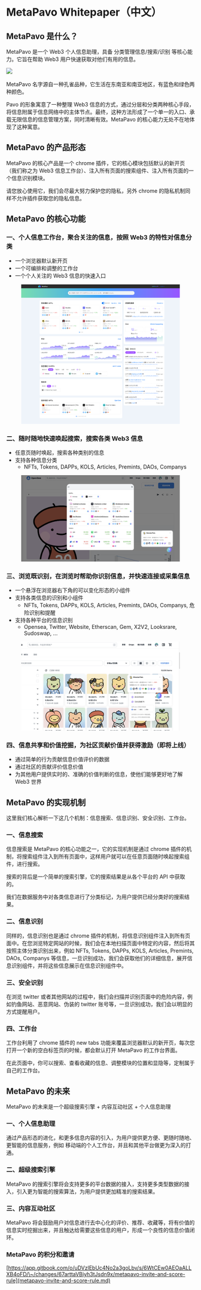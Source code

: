 # MetaPavo Whitepaper（中文）

## MetaPavo 是什么？

MetaPavo 是一个 Web3 个人信息助理，具备 分类管理信息/搜索/识别 等核心能力。它旨在帮助 Web3 用户快速获取对他们有用的信息。

![](<.gitbook/assets/dreamstime\_xxl\_250002267 (2).jpg>)

MetaPavo 名字源自一种孔雀品种，它生活在东南亚和南亚地区，有蓝色和绿色两种颜色。

Pavo 的形象寓意了一种整理 Web3 信息的方式，通过分层和分类两种核心手段，将信息附属于信息网络中的主体节点。最终，这种方法形成了一个单一的入口、承载无限信息的信息管理方案，同时清晰有效。MetaPavo 的核心能力无处不在地体现了这种寓意。

## MetaPavo 的产品形态

MetaPavo 的核心产品是一个 chrome 插件，它的核心模块包括默认的新开页（我们称之为 Web3 信息工作台）、注入所有页面的搜索组件、注入所有页面的一个信息识别模块。

请您放心使用它，我们会尽最大努力保护您的隐私，另外 chrome 的隐私机制同样不允许插件获取您的隐私信息。

## MetaPavo 的核心功能

### 一、个人信息工作台，聚合关注的信息，按照 Web3 的特性对信息分类

* 一个浏览器默认新开页
* 一个可编排和调整的工作台
* 一个个人关注的 Web3 信息的快速入口

<figure><img src=".gitbook/assets/image (1).png" alt=""><figcaption></figcaption></figure>

### 二、随时随地快速唤起搜索，搜索各类 Web3 信息

* 任意页随时唤起，搜索各种类别的信息
* 支持各种信息分类
  * NFTs, Tokens, DAPPs, KOLS, Articles, Premints, DAOs, Companys

<figure><img src=".gitbook/assets/image.png" alt=""><figcaption></figcaption></figure>

### 三、浏览既识别，在浏览时帮助你识别信息，并快速连接或采集信息

* 一个悬浮在浏览器右下角的可以变化形态的小组件
* 支持各类信息的识别和小组件
  * NFTs, Tokens, DAPPs, KOLS, Articles, Premints, DAOs, Companys, 危险识别和提醒
* 支持各种平台的信息识别
  * Opensea, Twitter, Website, Etherscan, Gem, X2V2, Looksrare, Sudoswap, ...

<figure><img src=".gitbook/assets/image (1) (1).png" alt=""><figcaption></figcaption></figure>

### 四、信息共享和价值挖掘，为社区贡献价值并获得激励（即将上线）

* 通过简单的行为贡献信息价值评价的数据
* 通过社区的贡献评价信息价值
* 为其他用户提供实时的、准确的价值判断的信息，使他们能够更好地了解 Web3 世界

## MetaPavo 的实现机制

这里我们核心解析一下这几个机制：信息搜索、信息识别、安全识别、工作台。

### 一、信息搜索

信息搜索是 MetaPavo 的核心功能之一，它的实现机制是通过 chrome 插件的机制，将搜索组件注入到所有页面中，这样用户就可以在任意页面随时唤起搜索组件，进行搜索。

搜索的背后是一个简单的搜索引擎，它的搜索结果是从各个平台的 API 中获取的。

我们在数据服务中对各类信息进行了分类标记，为用户提供已经分类好的搜索结果。

### 二、信息识别

同样的，信息识别也是通过 chrome 插件的机制，将信息识别组件注入到所有页面中。在您浏览特定网站的时候，我们会在本地扫描页面中特定的内容，然后将其按照主体分类识别出来，例如 NFTs, Tokens, DAPPs, KOLS, Articles, Premints, DAOs, Companys 等信息，一旦识别成功，我们会获取他们的详细信息，展开信息识别组件，并将这些信息展示在信息识别组件中。

### 三、安全识别

在浏览 twitter 或者其他网站的过程中，我们会扫描并识别页面中的危险内容，例如钓鱼网站、恶意网站、伪装的 twitter 账号等，一旦识别成功，我们会以明显的方式提醒用户。

### 四、工作台

工作台利用了 chrome 插件的 new tabs 功能来覆盖浏览器默认的新开页，每次您打开一个新的空白标签页的时候，都会默认打开 MetaPavo 的工作台界面。

在此页面中，你可以搜索、查看收藏的信息、调整模块的位置和显隐等，定制属于自己的工作台。

## MetaPavo 的未来

MetaPavo 的未来是一个超级搜索引擎 + 内容互动社区 + 个人信息助理

### 一、个人信息助理

通过产品形态的进化，和更多信息内容的引入，为用户提供更方便、更随时随地、更智能的信息服务，例如 移动端的个人工作台，并且和其他平台做更为深入的打通。

### 二、超级搜索引擎

MetaPavo 的搜索引擎将会支持更多的平台数据的接入，支持更多类型数据的接入，引入更为智能的搜索算法，为用户提供更加精准的搜索结果。

### 三、内容互动社区

MetaPavo 将会鼓励用户对信息进行去中心化的评价、推荐、收藏等，将有价值的信息实时挖掘出来，并且触达给需要这些信息的用户，形成一个良性的信息价值闭环。

###



### MetaPavo 的积分和邀请

[https://app.gitbook.com/o/uDVzlEbUc4No2a3goLbv/s/6WtCEw0AEOaALLXB4oFD/\~/changes/67arttaVBiyh3tJsdn9x/metapavo-invite-and-score-rule](metapavo-invite-and-score-rule.md)
